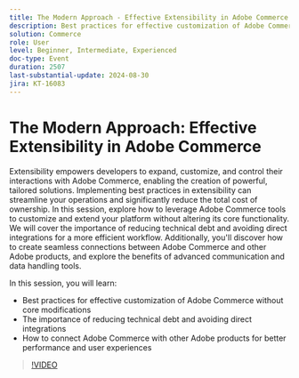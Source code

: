 ```yaml
---
title: The Modern Approach - Effective Extensibility in Adobe Commerce
description: Best practices for effective customization of Adobe Commerce without core modifications The importance of reducing technical debt and avoiding direct integrations How to connect Adobe Commerce with other Adobe products for better performance and user experiences
solution: Commerce
role: User
level: Beginner, Intermediate, Experienced
doc-type: Event
duration: 2507
last-substantial-update: 2024-08-30
jira: KT-16083
---
```


# The Modern Approach: Effective Extensibility in Adobe Commerce

Extensibility empowers developers to expand, customize, and control their interactions with Adobe Commerce, enabling the creation of powerful, tailored solutions. Implementing best practices in extensibility can streamline your operations and significantly reduce the total cost of ownership. In this session, explore how to leverage Adobe Commerce tools to customize and extend your platform without altering its core functionality. We will cover the importance of reducing technical debt and avoiding direct integrations for a more efficient workflow. Additionally, you'll discover how to create seamless connections between Adobe Commerce and other Adobe products, and explore the benefits of advanced communication and data handling tools.

In this session, you will learn:

* Best practices for effective customization of Adobe Commerce without core modifications
* The importance of reducing technical debt and avoiding direct integrations
* How to connect Adobe Commerce with other Adobe products for better performance and user experiences

>[!VIDEO](https://video.tv.adobe.com/v/3433147/?learn=on)

